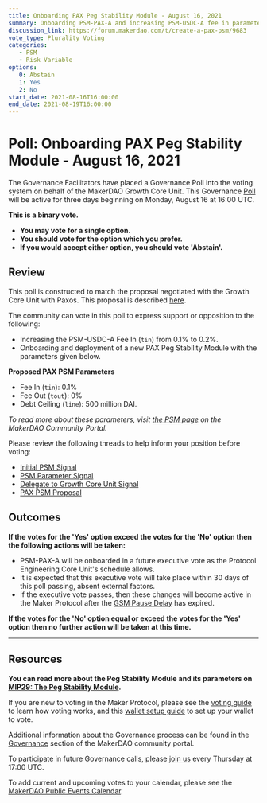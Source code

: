 ```yaml
---
title: Onboarding PAX Peg Stability Module - August 16, 2021
summary: Onboarding PSM-PAX-A and increasing PSM-USDC-A fee in parameter.
discussion_link: https://forum.makerdao.com/t/create-a-pax-psm/9683
vote_type: Plurality Voting
categories:
   - PSM
   - Risk Variable
options:
   0: Abstain
   1: Yes
   2: No
start_date: 2021-08-16T16:00:00
end_date: 2021-08-19T16:00:00
---
```

# Poll: Onboarding PAX Peg Stability Module - August 16, 2021

The Governance Facilitators have placed a Governance Poll into the voting system on behalf of the MakerDAO Growth Core Unit. This Governance [Poll](https://community-development.makerdao.com/en/learn/governance/on-chain-gov) will be active for three days beginning on Monday, August 16 at 16:00 UTC.

**This is a binary vote.** 
- **You may vote for a single option.** 
- **You should vote for the option which you prefer.**
- **If you would accept either option, you should vote 'Abstain'.**

## Review

This poll is constructed to match the proposal negotiated with the Growth Core Unit with Paxos. This proposal is described [here](https://forum.makerdao.com/t/create-a-pax-psm/9683).

The community can vote in this poll to express support or opposition to the following:
* Increasing the PSM-USDC-A Fee In (`tin`) from 0.1% to 0.2%.
* Onboarding and deployment of a new PAX Peg Stability Module with the parameters given below.

**Proposed PAX PSM Parameters**
* Fee In (`tin`): 0.1%
* Fee Out (`tout`): 0%
* Debt Ceiling (`line`): 500 million DAI.

_To read more about these parameters, visit [the PSM page](https://makerdao.world/en/learn/governance/module-psm/) on the MakerDAO Community Portal._

Please review the following threads to help inform your position before voting:
- [Initial PSM Signal](https://forum.makerdao.com/t/signal-request-should-we-add-new-psms/8337)
- [PSM Parameter Signal](https://forum.makerdao.com/t/signal-request-tin-tout-parameters-for-new-psms/8789)
- [Delegate to Growth Core Unit Signal](https://forum.makerdao.com/t/signal-request-should-we-delay-the-governance-poll-related-to-adding-pax-gusd-busd-to-psm/8971)
- [PAX PSM Proposal](https://forum.makerdao.com/t/create-a-pax-psm/9683)

## Outcomes

**If the votes for the 'Yes' option exceed the votes for the 'No' option then the following actions will be taken:**
* PSM-PAX-A will be onboarded in a future executive vote as the Protocol Engineering Core Unit's schedule allows. 
* It is expected that this executive vote will take place within 30 days of this poll passing, absent external factors.
* If the executive vote passes, then these changes will become active in the Maker Protocol after the [GSM Pause Delay](https://community-development.makerdao.com/en/learn/governance/param-gsm-pause-delay) has expired.

**If the votes for the 'No' option equal or exceed the votes for the 'Yes' option then no further action will be taken at this time.**

---

## Resources

**You can read more about the Peg Stability Module and its parameters on [MIP29: The Peg Stability Module](https://mips.makerdao.com/mips/details/MIP29).**

If you are new to voting in the Maker Protocol, please see the [voting guide](https://community-development.makerdao.com/en/learn/governance/how-voting-works/) to learn how voting works, and this [wallet setup guide](https://community-development.makerdao.com/en/learn/governance/voting-setup/) to set up your wallet to vote.

Additional information about the Governance process can be found in the [Governance](https://community-development.makerdao.com/en/learn/governance) section of the MakerDAO community portal.

To participate in future Governance calls, please [join us](https://github.com/makerdao/community/tree/master/governance/governance-and-risk-meetings) every Thursday at 17:00 UTC.

To add current and upcoming votes to your calendar, please see the [MakerDAO Public Events Calendar](https://calendar.google.com/calendar/embed?src=makerdao.com_3efhm2ghipksegl009ktniomdk%40group.calendar.google.com&ctz=UTC&mode=week&showCalendars=0&showPrint=0).